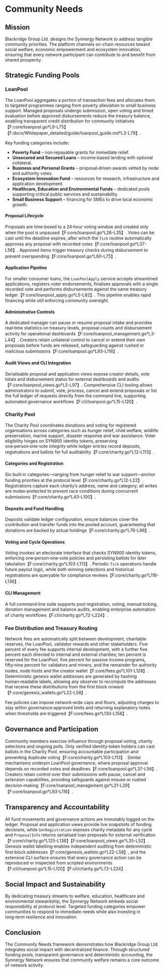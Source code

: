 # Community Needs

## Mission
Blackridge Group Ltd. designs the Synnergy Network to address tangible community priorities. The platform channels on-chain resources toward social welfare, economic empowerment and ecosystem innovation, ensuring that every network participant can contribute to and benefit from shared prosperity.

## Strategic Funding Pools

### LoanPool
The LoanPool aggregates a portion of transaction fees and allocates them to targeted programmes ranging from poverty alleviation to small business support. Managed proposals undergo submission, open voting and timed evaluation before approved disbursements reduce the treasury balance, enabling transparent credit distribution for community initiatives【F:core/loanpool.go†L9-L75】【F:docs/Whitepaper_detailed/guide/loanpool_guide.md†L3-L79】.

Key funding categories include:
- **Poverty Fund** – non‑repayable grants for immediate relief.
- **Unsecured and Secured Loans** – income‑based lending with optional collateral.
- **Business and Personal Grants** – proposal‑driven awards vetted by node and authority votes.
- **Ecosystem Innovation Fund** – resources for research, infrastructure and application development.
- **Healthcare, Education and Environmental Funds** – dedicated pools supporting critical public services and sustainability.
- **Small Business Support** – financing for SMEs to drive local economic growth.

#### Proposal Lifecycle
Proposals are time‑boxed to a 24‑hour voting window and created only when the pool is unpaused【F:core/loanpool.go†L26-L35】. Votes can be cast until the deadline expires, after which the `Tick` routine automatically approves any proposal with recorded votes【F:core/loanpool.go†L37-L56】. Approved items trigger treasury checks during disbursement to prevent overspending【F:core/loanpool.go†L60-L75】.

#### Application Pipeline
For smaller consumer loans, the `LoanPoolApply` service accepts streamlined applications, registers voter endorsements, finalises approvals with a single recorded vote and performs disbursements against the same treasury ledger【F:core/loanpool_apply.go†L5-L82】. This pipeline enables rapid financing while still enforcing community oversight.

#### Administrative Controls
A dedicated manager can pause or resume proposal intake and provides real‑time statistics on treasury levels, proposal counts and disbursement activity for operational dashboards【F:core/loanpool_management.go†L3-L44】. Creators retain unilateral control to cancel or extend their own proposals before funds are released, safeguarding against rushed or malicious submissions【F:core/loanpool.go†L93-L116】.

#### Audit Views and CLI Integration
Serialisable proposal and application views expose creator details, vote totals and disbursement status for external dashboards and audits【F:core/loanpool_views.go†L5-L97】. Comprehensive CLI tooling allows administrators to submit, vote, process, cancel and extend proposals or list the full ledger of requests directly from the command line, supporting automated governance workflows【F:cli/loanpool.go†L15-L120】.

### Charity Pool
The Charity Pool coordinates donations and voting for registered organisations across categories such as hunger relief, child welfare, wildlife preservation, marine support, disaster response and war assistance. Voter eligibility hinges on SYN900 identity tokens, preserving one‑person‑one‑vote integrity while ledger entries record deposits, registrations and ballots for full auditability【F:core/charity.go†L12-L113】.

#### Categories and Registration
Six built‑in categories—ranging from hunger relief to war support—anchor funding priorities at the protocol level【F:core/charity.go†L12-L22】. Registrations capture each charity’s address, name and category; all writes are mutex‑protected to prevent race conditions during concurrent submissions【F:core/charity.go†L43-L100】.

#### Deposits and Fund Handling
Deposits validate ledger configuration, ensure balances cover the contribution and transfer funds into the pooled account, guaranteeing that donations are backed by actual holdings【F:core/charity.go†L76-L88】.

#### Voting and Cycle Operations
Voting invokes an electorate interface that checks SYN900 identity tokens, enforcing one‑person‑one‑vote policies and persisting ballots for later tabulation【F:core/charity.go†L103-L113】. Periodic `Tick` operations handle future payout logic, while both winning selections and historical registrations are queryable for compliance reviews【F:core/charity.go†L116-L136】.

#### CLI Management
A full command‑line suite supports pool registration, voting, manual ticking, donation management and balance audits, enabling enterprise automation of charity workflows【F:cli/charity.go†L72-L224】.

### Fee Distribution and Treasury Routing
Network fees are automatically split between development, charitable reserves, the LoanPool, validator rewards and other stakeholders. Five percent of every fee supports internal development, with a further five percent each directed to internal and external charities; ten percent is reserved for the LoanPool, five percent for passive income programs, fifty‑nine percent for validators and miners, and the remainder for authority nodes, node hosts and the creator wallet【F:core/fees.go†L101-L128】. Deterministic genesis wallet addresses are generated by hashing human‑readable labels, allowing any observer to recompute the addresses that receive these distributions from the first block onward【F:core/genesis_wallets.go†L22-L58】.

Fee policies can impose network‑wide caps and floors, adjusting charges to stay within governance‑approved limits and returning explanatory notes when thresholds are triggered【F:core/fees.go†L130-L158】.

## Governance and Participation
Community members exercise influence through proposal voting, charity selections and ongoing polls. Only verified identity‑token holders can cast ballots in the Charity Pool, ensuring accountable participation and preventing duplicate voting【F:core/charity.go†L103-L113】. Similar mechanisms underpin LoanPool governance, where proposal approval depends on recorded votes and deadlines【F:core/loanpool.go†L37-L56】. Creators retain control over their submissions with pause, cancel and extension capabilities, providing safeguards against misuse or rushed decision‑making【F:core/loanpool_management.go†L21-L29】【F:core/loanpool.go†L93-L116】.

## Transparency and Accountability
All fund movements and governance actions are immutably logged on the ledger. Proposal and application views provide live snapshots of funding decisions, while `GetRegistration` exposes charity metadata for any cycle and `ProposalInfo` returns serialised loan proposals for external verification【F:core/charity.go†L125-L136】【F:core/loanpool_views.go†L35-L52】. Genesis wallet labelling enables independent auditing from deterministic first‑block addresses【F:core/genesis_wallets.go†L22-L58】, and the extensive CLI surface ensures that every governance action can be reproduced or inspected from scripted environments【F:cli/loanpool.go†L15-L120】【F:cli/charity.go†L72-L224】.

## Social Impact and Sustainability
By dedicating treasury streams to welfare, education, healthcare and environmental stewardship, the Synnergy Network embeds social responsibility at protocol level. Targeted funding categories empower communities to respond to immediate needs while also investing in long‑term resilience and innovation.

## Conclusion
The Community Needs framework demonstrates how Blackridge Group Ltd. integrates social impact with decentralized finance. Through structured funding pools, transparent governance and deterministic accounting, the Synnergy Network ensures that community welfare remains a core outcome of network activity.

